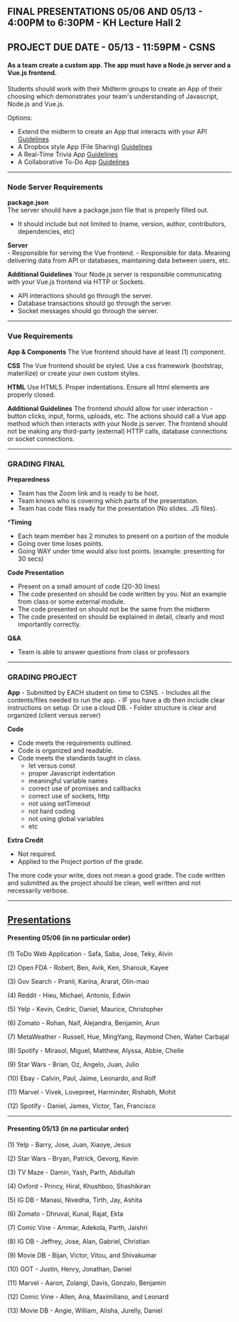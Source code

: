 ## FINAL PRESENTATIONS 05/06 AND 05/13 - 4:00PM to 6:30PM - KH Lecture Hall 2

## PROJECT DUE DATE - 05/13 - 11:59PM - CSNS

#### As a team create a custom app. The app must have a Node.js server and a Vue.js frontend.

Students should work with their Midterm groups to create an App of their choosing which demonstrates your team's understanding of Javascript, Node.js and Vue.js.

Options:
- Extend the midterm to create an App that interacts with your API [Guidelines](/ProjectRequirements/api.md)
- A Dropbox style App (File Sharing) [Guidelines](/ProjectRequirements/dropbox.md)
- A Real-Time Trivia App [Guidelines](/ProjectRequirements/trivia.md)
- A Collaborative To-Do App [Guidelines](/ProjectRequirements/todo.md)

---
### Node Server Requirements

**package.json** <br/>
The server should have a package.json file that is properly filled out.
  - It should include but not limited to (name, version, author, contributors, dependencies, etc)

**Server** <br/>
    - Responsible for serving the Vue frontend.
    - Responsible for data. Meaning delivering data from API or databases, maintaining data between users, etc.

**Additional Guidelines**
Your Node.js server is responsible communicating with your Vue.js frontend via HTTP or Sockets.
  - API interactions should go through the server.
  - Database transactions should go through the server.
  - Socket messages should go through the server.

---
### Vue Requirements

**App &  Components**
The Vue frontend should have at least (1) component.

**CSS**
The Vue frontend should be styled. Use a css framework (bootstrap, materilize) or create your own custom styles.

**HTML**
Use HTML5. Proper indentations. Ensure all html elements are properly closed.

**Additional Guidelines**
The frontend should allow for user interaction - button clicks, input, forms, uploads, etc.  The actions should call a Vue app method which then interacts with your Node.js server. The frontend should not be making any third-party (external) HTTP calls, database connections or socket connections.

---

### GRADING FINAL

**Preparedness**
  - Team has the Zoom link and is ready to be host.
  - Team knows who is covering which parts of the presentation.
  - Team has code files ready for the presentation (No slides.  .JS files).

***Timing**
  - Each team member has 2 minutes to present on a portion of the module
  - Going over time loses points.
  - Going WAY under time would also lost points. (example: presenting for 30 secs)

**Code Presentation**
  - Present on a small amount of code (20-30 lines)
  - The code presented on should be code written by you.  Not an example from class or some external module.
  - The code presented on should not be the same from the midterm
  - The code presented on should be explained in detail, clearly and most importantly correctly.


**Q&A**
  - Team is able to answer questions from class or professors

---

### GRADING PROJECT

**App**
    - Submitted by EACH student on time to CSNS.
    - Includes all the contents/files needed to run the app.
    - IF you have a db then include clear instructions on setup. Or use a cloud DB.
    - Folder structure is clear and organized (client versus server)

**Code**
  - Code meets the requirements outlined.
  - Code is organized and readable.
  - Code meets the standards taught in class.
    - let versus const
    - proper Javascript indentation
    - meaningful variable names
    - correct use of promises and callbacks
    - correct use of sockets, http
    - not using setTimeout
    - not hard coding
    - not using global variables
    - etc
    
**Extra Credit**
  - Not required.
  - Applied to the Project portion of the grade.
  
The more code your write, does not mean a good grade. The code written and submitted as the project should be clean, well written and not necessarily verbose.

---

## [Presentations](#presentations)

#### **Presenting 05/06 (in no particular order)**
(1) ToDo Web Application - Safa, Saba, Jose, Teky, Alvin

(2) Open FDA - Robert,  Ben, Avik, Ken, Sharouk, Kayee

(3) Gov Search - Pranil, Karina, Ararat, Olin-mao

(4) Reddit - Hieu, Michael, Antonio, Edwin

(5) Yelp - Kevin, Cedric, Daniel, Maurice, Christopher

(6) Zomato - Rohan, Naif, Alejandra, Benjamin, Arun

(7) MetaWeather - Russell, Hue, MingYang, Raymond Chen, Walter Carbajal

(8) Spotify - Mirasol, Miguel, Matthew, Alyssa, Abbie, Chelle

(9) Star Wars -  Brian, Oz, Angelo, Juan, Julio

(10) Ebay -  Calvin, Paul, Jaime, Leonardo, and Rolf

(11) Marvel - Vivek, Lovepreet, Harminder, Rishabh, Mohit

(12) Spotify - Daniel, James, Victor, Tan, Francisco

---
#### **Presenting 05/13 (in no particular order)**

(1) Yelp - Barry, Jose, Juan, Xiaoye, Jesus

(2) Star Wars - Bryan, Patrick, Gevorg, Kevin

(3) TV Maze - Damin, Yash, Parth, Abdullah

(4) Oxford - Princy, Hiral, Khushboo, Shashikiran

(5) IG DB - Manasi, Nivedha, Tirth, Jay, Ashita

(6) Zomato - Dhruval, Kunal, Rajat, Ekta

(7) Comic Vine - Ammar, Adekola, Parth, Jaishri

(8) IG DB - Jeffrey, Jose, Alan, Gabriel, Christian

(9) Movie DB - Bijan, Victor, Vitou, and Shivakumar

(10) GOT - Justin, Henry, Jonathan, Daniel

(11) Marvel - Aaron, Zolangi, Davis, Gonzalo, Benjamin

(12) Comic Vine - Allen, Ana, Maximiliano, and Leonard

(13) Movie DB - Angie, William, Alisha, Jurelly, Daniel
